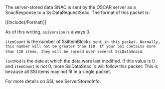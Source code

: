 The server-stored data SNAC is sent by the OSCAR server as a SnacResponse to a SsiDataRequestSnac. The format of this packet is:

[[Include(/Format)]]

As of this writing, `ssiVersion` is always 0.

`itemCount` is the number of SsiItemBlock```s sent in this packet. Normally, this number will not be greater than 110. If your SSI contains more than 110 items, they will be spread over several SsiDataSnac```s.

`lastMod` is the date at which the data were last modified. If this value is 0 and `itemCount` is not 0, more SsiDataSnac``s will follow this packet. This is because all SSI items may not fit in a single packet.

For more details on SSI, see ServerStoredInfo.